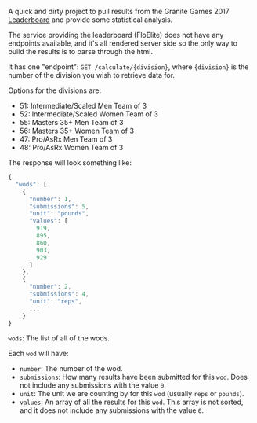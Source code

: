 A quick and dirty project to pull results from the Granite Games 2017 [Leaderboard](http://registration.floelite.com/competitions/10/divisions/51/scoreboard?page=1) and provide some statistical analysis.

The service providing the leaderboard (FloElite) does not have any endpoints available, and it's all rendered server side so the only way to build the results is to parse through the html.

It has one "endpoint": `GET /calculate/{division}`, where `{division}` is the number of the division you wish to retrieve data for.

Options for the divisions are:

- 51: Intermediate/Scaled Men Team of 3
- 52: Intermediate/Scaled Women Team of 3
- 55: Masters 35+ Men Team of 3
- 56: Masters 35+ Women Team of 3
- 47: Pro/AsRx Men Team of 3
- 48: Pro/AsRx Women Team of 3

The response will look something like:

```javascript
{
  "wods": [
    {
      "number": 1,
      "submissions": 5,
      "unit": "pounds",
      "values": [
        919,
        895,
        860,
        903,
        929
      ]
    },
    {
      "number": 2,
      "submissions": 4,
      "unit": "reps",
      ...
    }
}
```

`wods`: The list of all of the wods.

Each `wod` will have:

- `number`: The number of the wod.
- `submissions`: How many results have been submitted for this `wod`. Does not include any submissions with the value `0`.
- `unit`: The unit we are counting by for this `wod` (usually `reps` or `pounds`).
- `values`: An array of all the results for this `wod`. This array is not sorted, and it does not include any submissions with the value `0`.